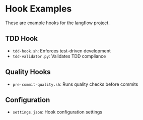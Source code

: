 # Hook Examples

These are example hooks for the langflow project.

## TDD Hook
- `tdd-hook.sh`: Enforces test-driven development
- `tdd-validator.py`: Validates TDD compliance

## Quality Hooks  
- `pre-commit-quality.sh`: Runs quality checks before commits

## Configuration
- `settings.json`: Hook configuration settings
